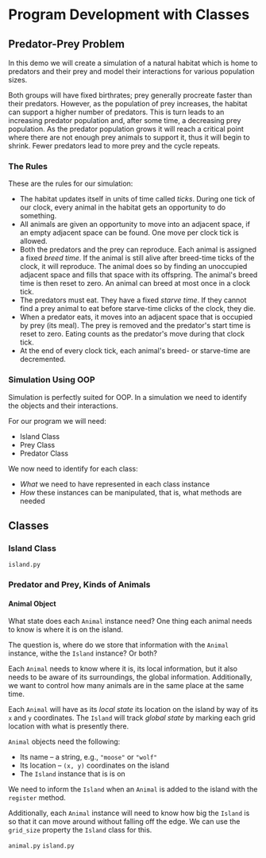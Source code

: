 # Program Development with Classes

## Predator-Prey Problem

In this demo we will create a simulation of a natural habitat which is home to predators and their prey and model their interactions for various population sizes.

Both groups will have fixed birthrates; prey generally procreate faster than their predators. However, as the population of prey increases, the habitat can support a higher number of predators. This is turn leads to an increasing predator population and, after some time, a decreasing prey population. As the predator population grows it will reach a critical point where there are not enough prey animals to support it, thus it will begin to shrink. Fewer predators lead to more prey and the cycle repeats.

### The Rules

These are the rules for our simulation:

- The habitat updates itself in units of time called _ticks_. During one tick of our clock, every animal in the habitat gets an opportunity to do something.
- All animals are given an opportunity to move into an adjacent space, if an empty adjacent space can be found. One move per clock tick is allowed.
- Both the predators and the prey can reproduce. Each animal is assigned a fixed _breed time_. If the animal is still alive after breed-time ticks of the clock, it will reproduce. The animal does so by finding an unoccupied adjacent space and fills that space with its offspring. The animal's breed time is then reset to zero. An animal can breed at most once in a clock tick.
- The predators must eat. They have a fixed _starve time_. If they cannot find a prey animal to eat before starve-time clicks of the clock, they die.
- When a predator eats, it moves into an adjacent space that is occupied by prey (its meal). The prey is removed and the predator's start time is reset to zero. Eating counts as the predator's move during that clock tick.
- At the end of every clock tick, each animal's breed- or starve-time are decremented.


### Simulation Using OOP

Simulation is perfectly suited for OOP. In a simulation we need to identify the objects and their interactions.

For our program we will need:

- Island Class
- Prey Class
- Predator Class

We now need to identify for each class:

- _What_ we need to have represented in each class instance
- _How_ these instances can be manipulated, that is, what methods are needed

## Classes

### Island Class

`island.py`

### Predator and Prey, Kinds of Animals

#### Animal Object

What state does each `Animal` instance need? One thing each animal needs to know is where it is on the island.

The question is, where do we store that information&nbsp;with the `Animal` instance, withe the `Island` instance? Or both?

Each `Animal` needs to know where it is, its local information, but it also needs to be aware of its surroundings, the global information. Additionally, we want to control how many animals are in the same place at the same time.

Each `Animal` will have as its _local state_ its location on the island by way of its `x` and `y` coordinates. The `Island` will track _global state_ by marking each grid location with what is presently there.

`Animal` objects need the following:

- Its name &ndash; a string, e.g., `"moose"` or `"wolf"`
- Its location &ndash; `(x, y)` coordinates on the island
- The `Island` instance that is is on


We need to inform the `Island` when an `Animal` is added to the island with the `register` method.

Additionally, each `Animal` instance will need to know how big the `Island` is so that it can move around without falling off the edge. We can use the `grid_size` property the `Island` class for this.

`animal.py`
`island.py`

